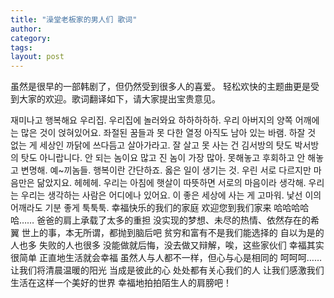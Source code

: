 ```yaml
---
title: "澡堂老板家的男人们 歌词"
author:
category: 
tags: 
layout: post
---
```

虽然是很早的一部韩剧了，但仍然受到很多人的喜爱。
轻松欢快的主题曲更是受到大家的欢迎。歌词翻译如下，请大家提出宝贵意见。

재미나고 행복해요 우리집.
우리집에 놀러와요 하하하하하.
우리 아버지의 양쪽 어깨에는 많은 것이 얹혀있어요.
좌절된 꿈들과 못 다한 열정 아직도 남아 있는 바램.
하잘 것 없는 게 세상인 까닭에 쓰다듬고 살아가라고.
잘 살고 못 사는 건 김서방의 탓도 박서방의 탓도 아니랍니다.
안 되는 놈이요 많고 진 놈이 가장 많아.
못해놓고 후회하고 안 해놓고 변명해. 예~끼놈들.
행복이란 간단하죠.
옳은 일이 생기는 것.
우린 서로 다르지만 마음만은 닮았지요.
헤헤헤.
우리는 아침에 햇살이 따뜻하면 서로의 마음이라 생각해.
우리는 우리는 생각하는 사람은 어디에나 있어요.
이 좋은 세상에 사는 게 고마워.
낯선 이의 어깨라도 기분 좋게 툭툭툭.
幸福快乐的我们的家庭
欢迎您到我们家来
哈哈哈哈哈……
爸爸的肩上承载了太多的重担
没实现的梦想、未尽的热情、依然存在的希翼
世上的事，本无所谓，都抛到脑后吧
贫穷和富有不是我们能选择的
自以为是的人也多
失败的人也很多
没能做就后悔，没去做又辩解，唉，这些家伙们
幸福其实很简单
正直地生活就会幸福
虽然人与人都不一样，但心与心是相同的
呵呵呵……
让我们将清晨温暖的阳光
当成是彼此的心
处处都有关心我们的人
让我们感激我们生活在这样一个美好的世界
幸福地拍拍陌生人的肩膀吧！

